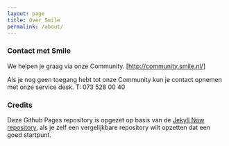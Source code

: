 ```yaml
---
layout: page
title: Over Smile
permalink: /about/
---
```


### Contact met Smile
We helpen je graag via onze Community.
[http://community.smile.nl/]

Als je nog geen toegang hebt tot onze Community kun je contact opnemen met onze service desk.
T: 073 528 00 40

### Credits
Deze Github Pages repository is opgezet op basis van de [Jekyll Now repository](https://github.com/barryclark/jekyll-now), als je zelf een vergelijkbare repository wilt opzetten dat een goed startpunt.

